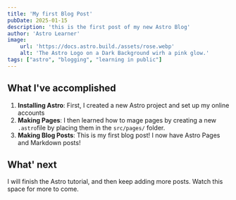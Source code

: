 ```yaml
---
title: 'My first Blog Post'
pubDate: 2025-01-15
description: 'this is the first post of my new Astro Blog'
author: 'Astro Learner'
image:
    url: 'https://docs.astro.build./assets/rose.webp'
    alt: 'The Astro Logo on a Dark Background wirh a pink glow.'
tags: ["astro", "blogging", "learning in public"]
---
```


## What I've accomplished

1. **Installing Astro**: First, I created a new Astro project and set up my online accounts
2. **Making Pages**: I then learned how to mage pages by creating a new `.astro`file by placing them in the `src/pages/` folder.
3. **Making Blog Posts**: This is my first blog post! I now have Astro Pages and Markdown posts!

## What' next

I will finish the Astro tutorial, and then keep adding more posts. Watch this space for more to come.